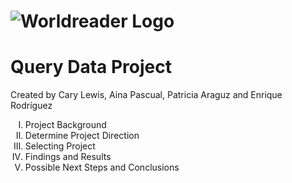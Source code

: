 # ![Worldreader Logo](https://comms.worldreader.org/wp-content/themes/worldreader/assets/images/logo.png) 
# Query Data Project 


Created by Cary Lewis, Aina Pascual, Patricia Araguz and Enrique Rodríguez

<ol type="I">
<li>Project Background</li>
<li>Determine Project Direction</li>
<li>Selecting Project</li>
<li>Findings and Results</li>
<li>Possible Next Steps and Conclusions</li>
